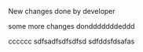 New changes done by developer

some more changes dondddddddeddd


cccccc
sdfsadfsdfsdfsd
sdfddsfdsafas
